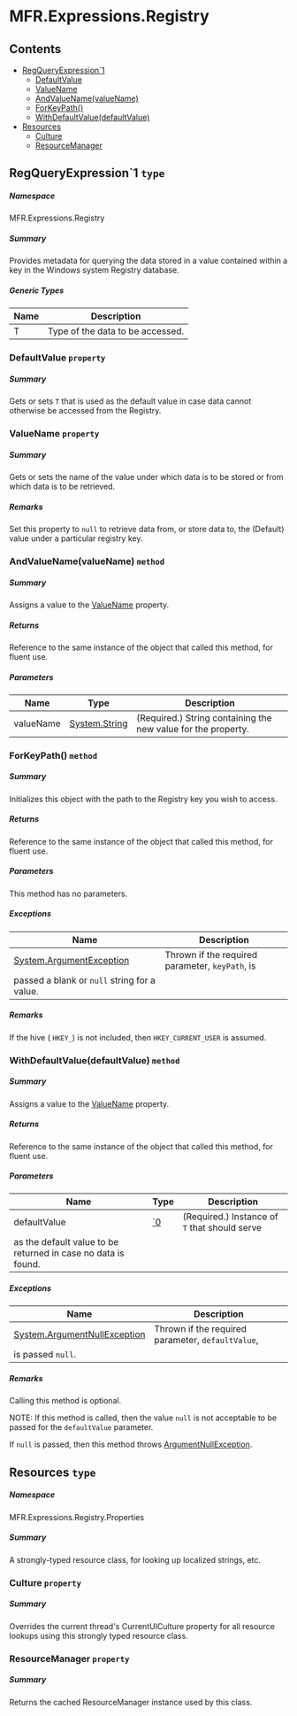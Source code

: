 <a name='assembly'></a>
# MFR.Expressions.Registry

## Contents

- [RegQueryExpression\`1](#T-MFR-Objects-Expressions-Registry-RegQueryExpression`1 'MFR.Expressions.Registry.RegQueryExpression`1')
  - [DefaultValue](#P-MFR-Objects-Expressions-Registry-RegQueryExpression`1-DefaultValue 'MFR.Expressions.Registry.RegQueryExpression`1.DefaultValue')
  - [ValueName](#P-MFR-Objects-Expressions-Registry-RegQueryExpression`1-ValueName 'MFR.Expressions.Registry.RegQueryExpression`1.ValueName')
  - [AndValueName(valueName)](#M-MFR-Objects-Expressions-Registry-RegQueryExpression`1-AndValueName-System-String- 'MFR.Expressions.Registry.RegQueryExpression`1.AndValueName(System.String)')
  - [ForKeyPath()](#M-MFR-Objects-Expressions-Registry-RegQueryExpression`1-ForKeyPath-System-String- 'MFR.Expressions.Registry.RegQueryExpression`1.ForKeyPath(System.String)')
  - [WithDefaultValue(defaultValue)](#M-MFR-Objects-Expressions-Registry-RegQueryExpression`1-WithDefaultValue-`0- 'MFR.Expressions.Registry.RegQueryExpression`1.WithDefaultValue(`0)')
- [Resources](#T-MFR-Objects-Expressions-Registry-Properties-Resources 'MFR.Expressions.Registry.Properties.Resources')
  - [Culture](#P-MFR-Objects-Expressions-Registry-Properties-Resources-Culture 'MFR.Expressions.Registry.Properties.Resources.Culture')
  - [ResourceManager](#P-MFR-Objects-Expressions-Registry-Properties-Resources-ResourceManager 'MFR.Expressions.Registry.Properties.Resources.ResourceManager')

<a name='T-MFR-Objects-Expressions-Registry-RegQueryExpression`1'></a>
## RegQueryExpression\`1 `type`

##### Namespace

MFR.Expressions.Registry

##### Summary

Provides metadata for querying the data stored in a value contained
within a key in the Windows system Registry database.

##### Generic Types

| Name | Description |
| ---- | ----------- |
| T | Type of the data to be accessed. |

<a name='P-MFR-Objects-Expressions-Registry-RegQueryExpression`1-DefaultValue'></a>
### DefaultValue `property`

##### Summary

Gets or sets `T` that is used as the default
value in case data cannot otherwise be accessed from the Registry.

<a name='P-MFR-Objects-Expressions-Registry-RegQueryExpression`1-ValueName'></a>
### ValueName `property`

##### Summary

Gets or sets the name of the value under which data is to be stored
or from which data is to be retrieved.

##### Remarks

Set this property to `null` to retrieve data from, or store
data to, the (Default) value under a particular registry key.

<a name='M-MFR-Objects-Expressions-Registry-RegQueryExpression`1-AndValueName-System-String-'></a>
### AndValueName(valueName) `method`

##### Summary

Assigns a value to the
[ValueName](#P-MFR-Objects-IRegQueryExpression-ValueName 'MFR.IRegQueryExpression.ValueName')
property.

##### Returns

Reference to the same instance of the object that called this
method, for fluent use.

##### Parameters

| Name | Type | Description |
| ---- | ---- | ----------- |
| valueName | [System.String](http://msdn.microsoft.com/query/dev14.query?appId=Dev14IDEF1&l=EN-US&k=k:System.String 'System.String') | (Required.) String containing the new value for the property. |

<a name='M-MFR-Objects-Expressions-Registry-RegQueryExpression`1-ForKeyPath-System-String-'></a>
### ForKeyPath() `method`

##### Summary

Initializes this object with the path to the Registry key you wish
to access.

##### Returns

Reference to the same instance of the object that called this
method, for fluent use.

##### Parameters

This method has no parameters.

##### Exceptions

| Name | Description |
| ---- | ----------- |
| [System.ArgumentException](http://msdn.microsoft.com/query/dev14.query?appId=Dev14IDEF1&l=EN-US&k=k:System.ArgumentException 'System.ArgumentException') | Thrown if the required parameter, `keyPath`, is
passed a blank or `null` string for a value. |

##### Remarks

If the hive ( `HKEY_`) is not included, then
`HKEY_CURRENT_USER` is assumed.

<a name='M-MFR-Objects-Expressions-Registry-RegQueryExpression`1-WithDefaultValue-`0-'></a>
### WithDefaultValue(defaultValue) `method`

##### Summary

Assigns a value to the
[ValueName](#P-MFR-Objects-IRegQueryExpression-ValueName 'MFR.IRegQueryExpression.ValueName')
property.

##### Returns

Reference to the same instance of the object that called this
method, for fluent use.

##### Parameters

| Name | Type | Description |
| ---- | ---- | ----------- |
| defaultValue | [\`0](#T-`0 '`0') | (Required.) Instance of `T` that should serve
as the default value to be returned in case no data is found. |

##### Exceptions

| Name | Description |
| ---- | ----------- |
| [System.ArgumentNullException](http://msdn.microsoft.com/query/dev14.query?appId=Dev14IDEF1&l=EN-US&k=k:System.ArgumentNullException 'System.ArgumentNullException') | Thrown if the required parameter, `defaultValue`,
is passed `null`. |

##### Remarks

Calling this method is optional.



NOTE: If this method is called, then the value `null` is not
acceptable to be passed for the `defaultValue` parameter.



If `null` is passed, then this method throws
[ArgumentNullException](http://msdn.microsoft.com/query/dev14.query?appId=Dev14IDEF1&l=EN-US&k=k:System.ArgumentNullException 'System.ArgumentNullException').

<a name='T-MFR-Objects-Expressions-Registry-Properties-Resources'></a>
## Resources `type`

##### Namespace

MFR.Expressions.Registry.Properties

##### Summary

A strongly-typed resource class, for looking up localized strings, etc.

<a name='P-MFR-Objects-Expressions-Registry-Properties-Resources-Culture'></a>
### Culture `property`

##### Summary

Overrides the current thread's CurrentUICulture property for all
  resource lookups using this strongly typed resource class.

<a name='P-MFR-Objects-Expressions-Registry-Properties-Resources-ResourceManager'></a>
### ResourceManager `property`

##### Summary

Returns the cached ResourceManager instance used by this class.
